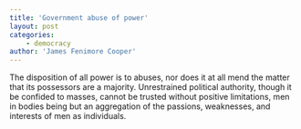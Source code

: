 ```yaml
---
title: 'Government abuse of power'
layout: post
categories:
    - democracy
author: 'James Fenimore Cooper'
---
```


The disposition of all power is to abuses, nor does it at all mend the matter that its possessors are a majority. Unrestrained political authority, though it be confided to masses, cannot be trusted without positive limitations, men in bodies being but an aggregation of the passions, weaknesses, and interests of men as individuals.